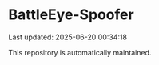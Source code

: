 # BattleEye-Spoofer

Last updated: 2025-06-20 00:34:18

This repository is automatically maintained.
